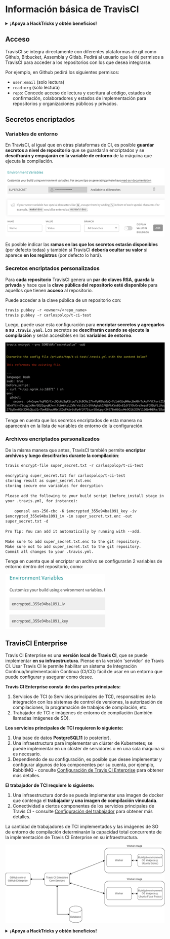 # Información básica de TravisCI

<details>

<summary><strong>¡Apoya a HackTricks y obtén beneficios!</strong></summary>

* Si quieres ver a tu **empresa anunciada en HackTricks** o si quieres acceder a la **última versión de PEASS o descargar HackTricks en PDF** ¡Consulta los [**PLANES DE SUSCRIPCIÓN**](https://github.com/sponsors/carlospolop)!
* Obtén el [**oficial PEASS & HackTricks swag**](https://peass.creator-spring.com)
* Descubre [**The PEASS Family**](https://opensea.io/collection/the-peass-family), nuestra colección de exclusivos [**NFTs**](https://opensea.io/collection/the-peass-family)
* **Únete al** 💬 [**grupo de Discord**](https://discord.gg/hRep4RUj7f) o al [**grupo de telegram**](https://t.me/peass) o **sígueme** en **Twitter** 🐦 [**@carlospolopm**](https://twitter.com/carlospolopm).
* **Comparte tus trucos de hacking enviando PRs a los repositorios de Github de** [**HackTricks**](https://github.com/carlospolop/hacktricks) y [**HackTricks Cloud**](https://github.com/carlospolop/hacktricks-cloud).

</details>

## Acceso

TravisCI se integra directamente con diferentes plataformas de git como Github, Bitbucket, Assembla y Gitlab. Pedirá al usuario que le dé permisos a TravisCI para acceder a los repositorios con los que desea integrarse.

Por ejemplo, en Github pedirá los siguientes permisos:

* `user:email` (solo lectura)
* `read:org` (solo lectura)
* `repo`: Concede acceso de lectura y escritura al código, estados de confirmación, colaboradores y estados de implementación para repositorios y organizaciones públicos y privados.

## Secretos encriptados

### Variables de entorno

En TravisCI, al igual que en otras plataformas de CI, es posible **guardar secretos a nivel de repositorio** que se guardarán encriptados y se **descifrarán y empujarán en la variable de entorno** de la máquina que ejecuta la compilación.

![](<../../.gitbook/assets/image (44).png>)

Es posible indicar las **ramas en las que los secretos estarán disponibles** (por defecto todas) y también si TravisCI **debería ocultar su valor** si aparece **en los registros** (por defecto lo hará).

### Secretos encriptados personalizados

Para **cada repositorio** TravisCI genera un **par de claves RSA**, **guarda** la **privada** y hace que la **clave pública del repositorio esté disponible** para aquellos que tienen **acceso** al repositorio.

Puede acceder a la clave pública de un repositorio con:

```
travis pubkey -r <owner>/<repo_name>
travis pubkey -r carlospolop/t-ci-test
```

Luego, puede usar esta configuración para **encriptar secretos y agregarlos a su `.travis.yaml`**. Los secretos se **descifrarán cuando se ejecute la compilación** y serán accesibles en las **variables de entorno**.

![](<../../.gitbook/assets/image (2) (2) (1).png>)

Tenga en cuenta que los secretos encriptados de esta manera no aparecerán en la lista de variables de entorno de la configuración.

### Archivos encriptados personalizados

De la misma manera que antes, TravisCI también permite **encriptar archivos y luego descifrarlos durante la compilación**:

```
travis encrypt-file super_secret.txt -r carlospolop/t-ci-test

encrypting super_secret.txt for carlospolop/t-ci-test
storing result as super_secret.txt.enc
storing secure env variables for decryption

Please add the following to your build script (before_install stage in your .travis.yml, for instance):

    openssl aes-256-cbc -K $encrypted_355e94ba1091_key -iv $encrypted_355e94ba1091_iv -in super_secret.txt.enc -out super_secret.txt -d

Pro Tip: You can add it automatically by running with --add.

Make sure to add super_secret.txt.enc to the git repository.
Make sure not to add super_secret.txt to the git repository.
Commit all changes to your .travis.yml.
```

Tenga en cuenta que al encriptar un archivo se configurarán 2 variables de entorno dentro del repositorio, como:

![](<../../.gitbook/assets/image (71).png>)

## TravisCI Enterprise

Travis CI Enterprise es una **versión local de Travis CI**, que se puede implementar **en su infraestructura**. Piense en la versión 'servidor' de Travis CI. Usar Travis CI le permite habilitar un sistema de Integración Continua/Implementación Continua (CI/CD) fácil de usar en un entorno que puede configurar y asegurar como desee.

**Travis CI Enterprise consta de dos partes principales:**

1. Servicios de TCI (o Servicios principales de TCI), responsables de la integración con los sistemas de control de versiones, la autorización de compilaciones, la programación de trabajos de compilación, etc.
2. Trabajador de TCI e imágenes de entorno de compilación (también llamadas imágenes de SO).

**Los servicios principales de TCI requieren lo siguiente:**

1. Una base de datos **PostgreSQL11** (o posterior).
2. Una infraestructura para implementar un clúster de Kubernetes; se puede implementar en un clúster de servidores o en una sola máquina si es necesario.
3. Dependiendo de su configuración, es posible que desee implementar y configurar algunos de los componentes por su cuenta, por ejemplo, RabbitMQ - consulte [Configuración de Travis CI Enterprise](https://docs.travis-ci.com/user/enterprise/tcie-3.x-setting-up-travis-ci-enterprise/) para obtener más detalles.

**El trabajador de TCI requiere lo siguiente:**

1. Una infraestructura donde se pueda implementar una imagen de docker que contenga el **trabajador y una imagen de compilación vinculada**.
2. Conectividad a ciertos componentes de los servicios principales de Travis CI - consulte [Configuración del trabajador](https://docs.travis-ci.com/user/enterprise/setting-up-worker/) para obtener más detalles.

La cantidad de trabajadores de TCI implementados y las imágenes de SO de entorno de compilación determinarán la capacidad total concurrente de la implementación de Travis CI Enterprise en su infraestructura.

![](<../../.gitbook/assets/image (8) (1) (1).png>)

<details>

<summary><strong>¡Apoya a HackTricks y obtén beneficios!</strong></summary>

* Si quieres ver a tu **empresa anunciada en HackTricks** o si quieres acceder a la **última versión de PEASS o descargar HackTricks en PDF** ¡Consulta los [**PLANES DE SUSCRIPCIÓN**](https://github.com/sponsors/carlospolop)!
* Obtén el [**oficial PEASS & HackTricks swag**](https://peass.creator-spring.com)
* Descubre [**The PEASS Family**](https://opensea.io/collection/the-peass-family), nuestra colección de exclusivos [**NFTs**](https://opensea.io/collection/the-peass-family)
* **Únete al** 💬 [**grupo de Discord**](https://discord.gg/hRep4RUj7f) o al [**grupo de telegram**](https://t.me/peass) o **sígueme** en **Twitter** 🐦 [**@carlospolopm**](https://twitter.com/carlospolopm).
* **Comparte tus trucos de hacking enviando PRs a los repositorios de Github de** [**HackTricks**](https://github.com/carlospolop/hacktricks) y [**HackTricks Cloud**](https://github.com/carlospolop/hacktricks-cloud).

</details>
